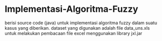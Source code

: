 # Implementasi-Algoritma-Fuzzy
berisi source code (java) untuk implementasi algoritma fuzzy dalam suatu kasus yang diberikan.
dataset yang digunakan adalah file data_uns.xls
untuk melakukan pembacaan file excel menggunakan library jxl.jar
